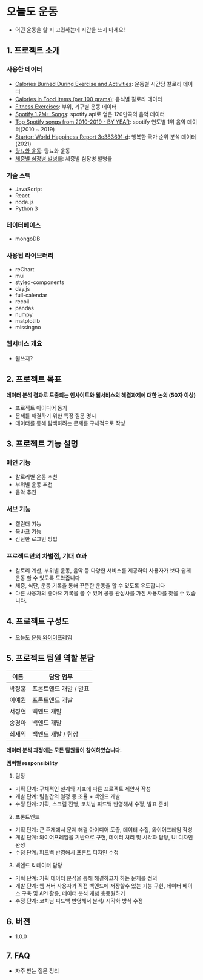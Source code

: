 # 오늘도 운동
- 어떤 운동을 할 지 고민하는데 시간을 쓰지 마세요!


## 1. 프로젝트 소개

### 사용한 데이터
  - [Calories Burned During Exercise and Activities](https://www.kaggle.com/datasets/aadhavvignesh/calories-burned-during-exercise-and-activities): 운동별 시간당 칼로리 데이터  
  - [Calories in Food Items (per 100 grams)](https://www.kaggle.com/datasets/kkhandekar/calories-in-food-items-per-100-grams): 음식별 칼로리 데이터  
  - [Fitness Exercises](https://www.kaggle.com/datasets/edoardoba/fitness-exercises-with-animations): 부위, 기구별 운동 데이터  
  - [Spotify 1.2M+ Songs](https://www.kaggle.com/datasets/rodolfofigueroa/spotify-12m-songs): spotify api로 얻은 120만곡의 음악 데이터  
  - [Top Spotify songs from 2010-2019 - BY YEAR](https://www.kaggle.com/datasets/leonardopena/top-spotify-songs-from-20102019-by-year):  spotify 연도별 1위 음악 데이터(2010 ~ 2019)  
  - [Starter: World Happiness Report 3e383691-d](https://www.kaggle.com/code/tmai56/starter-world-happiness-report-3e383691-d): 행복한 국가 순위 분석 데이터(2021)  
  - [당뇨와 운동](링크): 당뇨와 운동  
  - [체중별 심장병 발병률](링크): 체중별 심장병 발병률  

### 기술 스택
  - JavaScript
  - React
  - node.js
  - Python 3

### 데이터베이스
  - mongoDB

### 사용된 라이브러리
  - reChart
  - mui
  - styled-components
  - day.js
  - full-calendar
  - recoil
  - pandas
  - numpy
  - matplotlib
  - missingno

### 웹서비스 개요
  - 뭘쓰지?



## 2. 프로젝트 목표
**데이터 분석 결과로 도출되는 인사이트와 웹서비스의 해결과제에 대한 논의 (50자 이상)**
  - 프로젝트 아이디어 동기
  - 문제를 해결하기 위한 특정 질문 명시
  - 데이터를 통해 탐색하려는 문제를 구체적으로 작성



## 3. 프로젝트 기능 설명

  ### 메인 기능 
  - 칼로리별 운동 추천
  - 부위별 운동 추천
  - 음악 추천

  ### 서브 기능
  - 캘린더 기능
  - 북바크 기능
  - 간단한 로그인 방법

  ### 프로젝트만의 차별점, 기대 효과
  - 칼로리 계산, 부위별 운동, 음악 등 다양한 서비스를 제공하여 사용자가 보다 쉽게 운동 할 수 있도록 도와줍니다
  - 체중, 식단, 운동 기록을 통해 꾸준한 운동을 할 수 있도록 유도합니다
  - 다른 사용자의 좋아요 기록을 볼 수 있어 공통 관심사를 가진 사용자를 찾을 수 있습니다.



## 4. 프로젝트 구성도
  - [오늘도 운동 와이어프레임](https://www.figma.com/file/aqjh4XO6Ivdjs8hcNmk94L/%EC%98%A4%EB%8A%98%EB%8F%84-%EC%9A%B4%EB%8F%99?node-id=0%3A1)



## 5. 프로젝트 팀원 역할 분담
| 이름 | 담당 업무 |
| ------ | ------ |
| 박정훈 | 프론트엔드 개발 / 발표 |
| 이예원 | 프론트엔드 개발 |
| 서정현 | 백엔드 개발 |
| 송경아 | 백엔드 개발 |
| 최재익 | 백엔드 개발 / 팀장 |

**데이터 분석 과정에는 모든 팀원들이 참여하였습니다.**

**멤버별 responsibility**

1. 팀장 

- 기획 단계: 구체적인 설계와 지표에 따른 프로젝트 제안서 작성
- 개발 단계: 팀원간의 일정 등 조율 + 백엔드 개발
- 수정 단계: 기획, 스크럼 진행, 코치님 피드백 반영해서 수정, 발표 준비

2. 프론트엔드 

- 기획 단계: 큰 주제에서 문제 해결 아이디어 도출, 데이터 수집, 와이어프레임 작성
- 개발 단계: 와이어프레임을 기반으로 구현, 데이터 처리 및 시각화 담당, UI 디자인 완성
- 수정 단계: 피드백 반영해서 프론트 디자인 수정

 3. 백엔드 & 데이터 담당  

- 기획 단계: 기획 데이터 분석을 통해 해결하고자 하는 문제를 정의
- 개발 단계: 웹 서버 사용자가 직접 백엔드에 저장할수 있는 기능 구현, 데이터 베이스 구축 및 API 활용, 데이터 분석 개념 총동원하기
- 수정 단계: 코치님 피드백 반영해서 분석/ 시각화 방식 수정

## 6. 버전
  - 1.0.0

## 7. FAQ
  - 자주 받는 질문 정리

